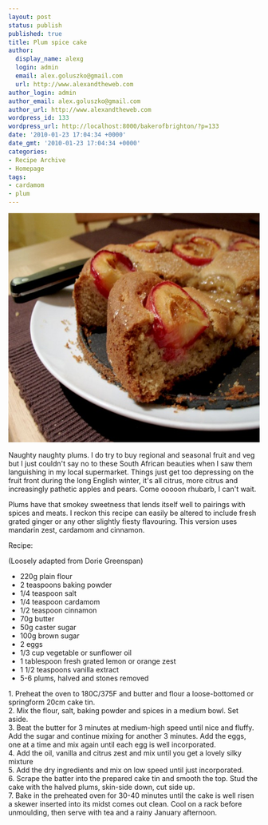 ```yaml
---
layout: post
status: publish
published: true
title: Plum spice cake
author:
  display_name: alexg
  login: admin
  email: alex.goluszko@gmail.com
  url: http://www.alexandtheweb.com
author_login: admin
author_email: alex.goluszko@gmail.com
author_url: http://www.alexandtheweb.com
wordpress_id: 133
wordpress_url: http://localhost:8000/bakerofbrighton/?p=133
date: '2010-01-23 17:04:34 +0000'
date_gmt: '2010-01-23 17:04:34 +0000'
categories:
- Recipe Archive
- Homepage
tags:
- cardamom
- plum
---
```

<p><a href="/images/2010/01/IMG_0076-copy.jpg"><img src="/images/2010/01/IMG_0076-copy-620x459.jpg" alt="Plum spice cake" title="Plum spice cake" width="620" height="459" class="alignnone size-medium wp-image-150" /></a></p>
<p>Naughty naughty plums. I do try to buy regional and seasonal fruit and veg but I just couldn't say no to these South African beauties when I saw them languishing in my local supermarket. Things just get too depressing on the fruit front during the long English winter, it's all citrus, more citrus and increasingly pathetic apples and pears. Come ooooon rhubarb, I can't wait.</p>
<p>Plums have that smokey sweetness that lends itself well to pairings with spices and meats. I reckon this recipe can easily be altered to include fresh grated ginger or any other slightly fiesty flavouring. This version uses mandarin zest, cardamom and cinnamon.</p>
<p>Recipe:</p>
<p>(Loosely adapted from Dorie Greenspan)</p>
<ul>
<li>220g plain flour</li>
<li>2 teaspoons baking powder</li>
<li>1/4 teaspoon salt</li>
<li>1/4 teaspoon cardamom</li>
<li>1/2 teaspoon cinnamon</li>
<li>70g butter</li>
<li>50g caster sugar</li>
<li>100g brown sugar</li>
<li>2 eggs</li>
<li>1/3 cup vegetable or sunflower oil</li>
<li>1 tablespoon fresh grated lemon or orange zest</li>
<li>1 1/2 teaspoons vanilla extract</li>
<li>5-6 plums, halved and stones removed</li>
</ul>
<p>1. Preheat the oven to 180C/375F and butter and flour a loose-bottomed or springform 20cm cake tin.<br />
2. Mix the flour, salt, baking powder and spices in a medium bowl. Set aside.<br />
3. Beat the butter for 3 minutes at medium-high speed until nice and fluffy. Add the sugar and continue mixing for another 3 minutes. Add the eggs, one at a time and mix again until each egg is well incorporated.<br />
4. Add the oil, vanilla and citrus zest and mix until you get a lovely silky mixture<br />
5. Add the dry ingredients and mix on low speed until just incorporated.<br />
6. Scrape the batter into the prepared cake tin and smooth the top. Stud the cake with the halved plums, skin-side down, cut side up.<br />
7. Bake in the preheated oven for 30-40 minutes until the cake is well risen a skewer inserted into its midst comes out clean. Cool on a rack before unmoulding, then serve with tea and a rainy January afternoon.</p>
